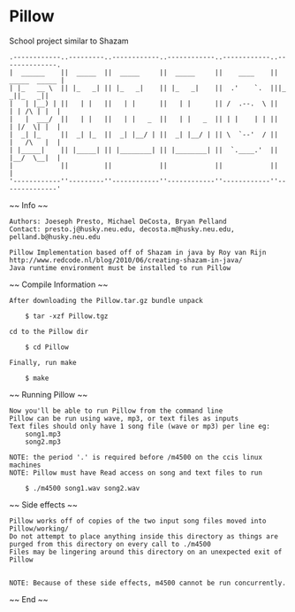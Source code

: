 Pillow
======

School project similar to Shazam

```
.------------..---------..------------..------------..------------..--------------.
|  ______    ||  _____  ||  _____     ||  _____     ||    ____    || _____  _____ |
| |_   __ \  || |_   _| || |_   _|    || |_   _|    ||  .'    `.  |||_   _||_   _||
|   | |__) | ||   | |   ||   | |      ||   | |      || /  .--.  \ ||  | | /\ | |  |
|   |  ___/  ||   | |   ||   | |   _  ||   | |   _  || | |    | | ||  | |/  \| |  |
|  _| |_     ||  _| |_  ||  _| |__/ | ||  _| |__/ | || \  `--'  / ||  |   /\   |  |
| |_____|    || |_____| || |________| || |________| ||  `.____.'  ||  |__/  \__|  |
|            ||         ||            ||            ||            ||              |
'------------''---------''------------''------------''------------''--------------'
```

 ~~ Info ~~

	Authors: Joeseph Presto, Michael DeCosta, Bryan Pelland
	Contact: presto.j@husky.neu.edu, decosta.m@husky.neu.edu, pelland.b@husky.neu.edu

	Pillow Implementation based off of Shazam in java by Roy van Rijn http://www.redcode.nl/blog/2010/06/creating-shazam-in-java/
    Java runtime environment must be installed to run Pillow

~~ Compile Information ~~

	After downloading the Pillow.tar.gz bundle unpack

		$ tar -xzf Pillow.tgz

	cd to the Pillow dir

		$ cd Pillow

	Finally, run make

		$ make

~~ Running Pillow ~~

	Now you'll be able to run Pillow from the command line
	Pillow can be run using wave, mp3, or text files as inputs
	Text files should only have 1 song file (wave or mp3) per line eg:
		song1.mp3
		song2.mp3

	NOTE: the period '.' is required before /m4500 on the ccis linux machines
	NOTE: Pillow must have Read access on song and text files to run

		$ ./m4500 song1.wav song2.wav

~~ Side effects ~~

	Pillow works off of copies of the two input song files moved into Pillow/working/
	Do not attempt to place anything inside this directory as things are purged from this directory on every call to ./m4500
	Files may be lingering around this directory on an unexpected exit of Pillow


	NOTE: Because of these side effects, m4500 cannot be run concurrently.

~~ End ~~
